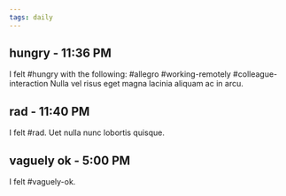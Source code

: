 ```yaml
---
tags: daily 
---
```


## hungry - 11:36 PM
I felt #hungry with the following: #allegro #working-remotely #colleague-interaction
Nulla vel risus eget magna lacinia aliquam ac in arcu.

## rad - 11:40 PM
I felt #rad.
Uet nulla nunc lobortis quisque.

## vaguely ok - 5:00 PM
I felt #vaguely-ok.

